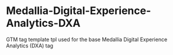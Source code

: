 # Medallia-Digital-Experience-Analytics-DXA
GTM tag template tpl used for the base Medallia Digital Experience Analytics (DXA) tag
